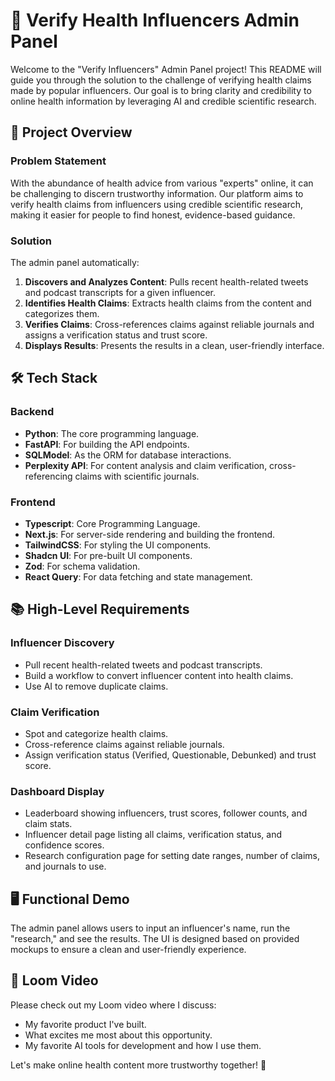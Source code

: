 # 🏥 Verify Health Influencers Admin Panel

Welcome to the "Verify Influencers" Admin Panel project! This README will guide you through the solution to the challenge of verifying health claims made by popular influencers. Our goal is to bring clarity and credibility to online health information by leveraging AI and credible scientific research.

## 🚀 Project Overview

### Problem Statement

With the abundance of health advice from various "experts" online, it can be challenging to discern trustworthy information. Our platform aims to verify health claims from influencers using credible scientific research, making it easier for people to find honest, evidence-based guidance.

### Solution

The admin panel automatically:

1. **Discovers and Analyzes Content**: Pulls recent health-related tweets and podcast transcripts for a given influencer.
2. **Identifies Health Claims**: Extracts health claims from the content and categorizes them.
3. **Verifies Claims**: Cross-references claims against reliable journals and assigns a verification status and trust score.
4. **Displays Results**: Presents the results in a clean, user-friendly interface.

## 🛠️ Tech Stack

### Backend

- **Python**: The core programming language.
- **FastAPI**: For building the API endpoints.
- **SQLModel**: As the ORM for database interactions.
- **Perplexity API**: For content analysis and claim verification, cross-referencing claims with scientific journals.

### Frontend

- **Typescript**: Core Programming Language.
- **Next.js**: For server-side rendering and building the frontend.
- **TailwindCSS**: For styling the UI components.
- **Shadcn UI**: For pre-built UI components.
- **Zod**: For schema validation.
- **React Query**: For data fetching and state management.

## 📚 High-Level Requirements

### Influencer Discovery

- Pull recent health-related tweets and podcast transcripts.
- Build a workflow to convert influencer content into health claims.
- Use AI to remove duplicate claims.

### Claim Verification

- Spot and categorize health claims.
- Cross-reference claims against reliable journals.
- Assign verification status (Verified, Questionable, Debunked) and trust score.

### Dashboard Display

- Leaderboard showing influencers, trust scores, follower counts, and claim stats.
- Influencer detail page listing all claims, verification status, and confidence scores.
- Research configuration page for setting date ranges, number of claims, and journals to use.

## 🖥️ Functional Demo

The admin panel allows users to input an influencer's name, run the "research," and see the results. The UI is designed based on provided mockups to ensure a clean and user-friendly experience.

## 🎥 Loom Video

Please check out my Loom video where I discuss:

- My favorite product I've built.
- What excites me most about this opportunity.
- My favorite AI tools for development and how I use them.

Let's make online health content more trustworthy together! 🌟
